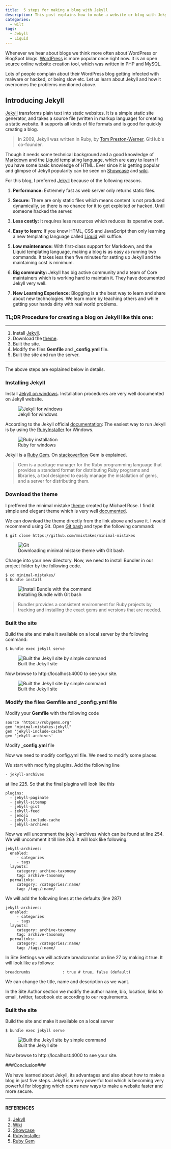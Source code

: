 ```yaml
---
title:  5 steps for making a blog with Jekyll
description: This post explains how to make a website or blog with Jekyll
categories:
  - wilt
tags:
  - Jekyll
  - Liquid
---
```


Whenever we hear about blogs we think more often about WordPress or BlogSpot blogs. [WordPress](https://wordpress.com/) is more popular once right now. It is an open source online website creation tool, which was written in PHP and MySQL.

Lots of people complain about their WordPress blog getting infected with malware or hacked, or being slow etc. Let us learn about Jekyll and how it overcomes the problems mentioned above.



##  Introducing Jekyll

[Jekyll](https://jekyllrb.com/) transforms plain text into static websites. It is a simple static site generator, and takes a source file (written in markup language) for creating a static website.
It supports all kinds of file formats and is good for quickly creating a blog.  

> In 2009, Jekyll was written in Ruby, by [Tom Preston-Werner](http://tom.preston-werner.com/), GitHub's co-founder.

Though it needs some technical background and a good knowledge of [Markdown](https://www.markdownguide.org/getting-started) and the [Liquid](https://shopify.github.io/liquid/) templating language, which are easy to learn if you have some basic knowledge of HTML.
Ever since it is getting popular and glimpse of Jekyll popularity can be seen on [Showcase](https://jekyllrb.com/showcase/) and [wiki](https://github.com/jekyll/jekyll/wiki/sites).


For this blog, I preferred [Jekyll](https://jekyllrb.com/) because of the following reasons.


1. **Performance:** Extremely fast as web server only returns static files.

2. **Secure:** There are only static files which means content is not produced dynamically, so there is no chance for it to get exploited or hacked. Until someone hacked the server.

3. **Less costly:** It requires less resources which reduces its operative cost.

4. **Easy to learn:** If you know HTML, CSS and JavaScript then only learning a new templating language called [Liquid](https://shopify.github.io/liquid/) will suffice.

5. **Low maintenance:** With first-class support for Markdown, and the Liquid templating language, making a blog is as easy as running two commands. It takes less then five minutes for setting up Jekyll and the maintaining cost is minimum.

6. **Big community:** Jekyll has big active community and a team of Core maintainers which is working hard to maintain it. They have documented Jekyll very well.

7. **New Learning Experience:** Blogging is a the best way to learn and share about new technologies. We learn more by teaching others and while getting your hands dirty with real world problems.




### TL;DR Procedure for creating a blog on Jekyll like this one:
---
1. Install [Jekyll](https://jekyllrb.com/docs/installation/).
2. Download the [theme](https://github.com/mmistakes/minimal-mistakes).
3. Built the site.
4. Modify the files **Gemfile** and  **_config.yml** file.
5. Built the site and run the server.

---

The above steps are explained below in details.


### Installing Jekyll ###

Install [Jekyll on windows](https://jekyllrb.com/docs/installation/windows/). Installation procedures are very well documented on Jekyll website.

<figure>
  <img src="/assets/images/2018-11-29/1_Jekyll.png" alt="Jekyll for windows">
  <figcaption>Jekyll for windows</figcaption>
</figure>

According to the Jekyll official [documentation](https://jekyllrb.com/docs/installation/windows/): The easiest way to run Jekyll is by using the [RubyInstaller](https://rubyinstaller.org/) for Windows.
<figure>
  <img src="/assets/images/2018-11-29/2_Ruby_installation.png" alt="Ruby installation">
  <figcaption>Ruby for windows</figcaption>
</figure>

Jekyll is a  [Ruby Gem](https://jekyllrb.com/docs/ruby-101/#gems). On [stackoverflow](https://stackoverflow.com/questions/5233924/what-is-a-ruby-gem) Gem is explained.
> Gem is a package manager for the Ruby programming language that provides a standard format for distributing Ruby programs and libraries, a tool designed to easily manage the installation of gems, and a server for distributing them.



### Download the theme ###

I preffered the minimal mistake [theme](https://github.com/mmistakes/minimal-mistakes) created by Michael Rose. I find it simple and elegant theme which is very well [documented](https://mmistakes.github.io/minimal-mistakes/docs/quick-start-guide/).

We can download the theme directly from the link above and save it. I would recommend using Git. Open [Git bash](https://git-scm.com/download/win) and type the following command:

 ```
 $ git clone https://github.com/mmistakes/minimal-mistakes
```
<figure>
  <img src="/assets/images/2018-11-29/3_Git.png" alt="Git">
  <figcaption>Downloading minimal mistake theme with Git bash</figcaption>
</figure>

Change into your new directory. Now, we need to install Bundler in our project folder by the following code.


 ```
$ cd minimal-mistakes/
$ bundle install
 ```

<figure>
  <img src="/assets/images/2018-11-29/4_Bundle_install.png" alt="Install Bundle with the command">
  <figcaption>Installing Bundle with Git bash</figcaption>
</figure>

> Bundler provides a consistent environment for Ruby projects by tracking and installing the exact gems and versions that are needed.


### Built the site  ###

Build the site and make it available on a local server by the following command:

```
$ bundle exec jekyll serve
```

<figure>
  <img src="/assets/images/2018-11-29/5_Build_the_site.png" alt="Built the Jekyll site by simple command">
  <figcaption>Built the Jekyll site </figcaption>
</figure>

Now browse to http://localhost:4000 to see your site.

<figure>
  <img src="/assets/images/2018-11-29/6_Localhost_site.png" alt="Built the Jekyll site by simple command">
  <figcaption>Built the Jekyll site </figcaption>
</figure>


### Modify the files **Gemfile** and  **_config.yml** file ###

Modify your **Gemfile** with the following code
```
source 'https://rubygems.org'
gem "minimal-mistakes-jekyll"
gem 'jekyll-include-cache'
gem 'jekyll-archives'

```

Modify **_config.yml** file

Now we need to modify config.yml file. We need to modify some places.

We start with modifying plugins. Add the following line  
```
- jekyll-archives
```
at line 225. So that the final plugins will look like this

```
plugins:
  - jekyll-paginate
  - jekyll-sitemap
  - jekyll-gist
  - jekyll-feed
  - jemoji
  - jekyll-include-cache
  - jekyll-archives

```

Now we will uncomment the jekyll-archives which can be found at line 254. We will uncomment it till line 263. It will look like following:

```
jekyll-archives:
  enabled:
     - categories
     - tags
  layouts:
     category: archive-taxonomy
     tag: archive-taxonomy
  permalinks:
     category: /categories/:name/
     tag: /tags/:name/

```

We will add the following lines at the defaults (line 287)
```
jekyll-archives:
  enabled:
     - categories
     - tags
  layouts:
     category: archive-taxonomy
     tag: archive-taxonomy
  permalinks:
     category: /categories/:name/
     tag: /tags/:name/

```

In Site Settings we will activate breadcrumbs on line 27 by making it true. It will look like as follows:
```
breadcrumbs              : true # true, false (default)
```

We can change the title, name and description as we want.

In the Site Author section we modify the author name, bio, location, links to email, twitter, facebook etc according to our requirements.



### Built the site  ###

Build the site and make it available on a local server

```
$ bundle exec jekyll serve
```

<figure>
  <img src="/assets/images/2018-11-29/5_Build_the_site.png" alt="Built the Jekyll site by simple command">
  <figcaption>Built the Jekyll site </figcaption>
</figure>

Now browse to http://localhost:4000 to see your site.


###Conclusion###

We have learned about Jekyll, its advantages and also about how to make a blog in just five steps. Jekyll is a very powerful tool which is becoming very powerful for blogging which opens new ways to make a website faster and more secure.

---
#### REFERENCES
1. [Jekyll](https://jekyllrb.com/)
2. [Wiki](https://github.com/jekyll/jekyll/wiki/sites)
3. [Showcase](https://jekyllrb.com/showcase/)
4. [RubyInstaller](https://rubyinstaller.org/)
4. [Ruby Gem](https://jekyllrb.com/docs/ruby-101/#gems)
